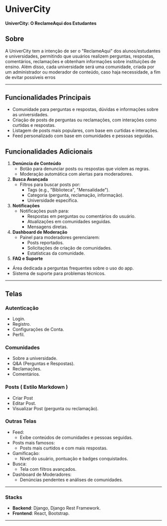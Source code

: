 # UniverCity
#### UniverCity: O ReclameAqui dos Estudantes

## Sobre

A UniverCity tem a intenção de ser o "ReclameAqui" dos alunos/estudantes e universidades, permitindo que usuários realizem perguntas, respostas, comentários, reclamações e obtenham informações sobre instituições de ensino. Além disso, cada universidade será uma comunidade, criada por um administrador ou moderador de conteúdo, caso haja necessidade, a fim de evitar possíveis erros

---

## Funcionalidades Principais

- Comunidade para perguntas e respostas, dúvidas e informações sobre as universidades.
- Criação de posts de perguntas ou reclamações, com interações como curtidas e respostas.
- Listagem de posts mais populares, com base em curtidas e interações.
- Feed personalizado com base em comunidades e pessoas seguidas.

## Funcionalidades Adicionais

1. **Denúncia de Conteúdo**
	- Botão para denunciar posts ou respostas que violem as regras.
	- Moderação automática com alertas para moderadores.
2. **Busca Avançada**
	- Filtros para buscar posts por: 
		- Tags (e.g., "Biblioteca", "Mensalidade").
		- Categoria (pergunta, reclamação, informação).
		- Universidade específica.
3. **Notificações**
	- Notificações push para: 
		- Respostas em perguntas ou comentários do usuário.
		- Atualizações em comunidades seguidas.
		- Mensagens diretas.
4. **Dashboard de Moderação**
	- Painel para moderadores gerenciarem: 
		- Posts reportados.
		- Solicitações de criação de comunidades.
		- Estatísticas da comunidade.
5. **FAQ e Suporte**
- Área dedicada a perguntas frequentes sobre o uso do app.
- Sistema de suporte para problemas técnicos.
---

## Telas


### Autenticação

- Login.
- Registro.
- Configurações de Conta.
- Perfil.

### Comunidades

- Sobre a universidade.
- Q&A (Perguntas e Respostas).
- Reclamações.
- Comentários.

### Posts ( Estilo Markdown )

- Criar Post
- Editar Post.
- Visualizar Post (pergunta ou reclamação).

### Outras Telas

- Feed:
	- Exibe conteúdos de comunidades e pessoas seguidas.
- Posts mais famosos:
	- Posts mais curtidos e com mais respostas.
- Gamificação:
	- Nível do usuário, pontuação e badges conquistados.
- Busca:
	- Tela com filtros avançados.
- Dashboard de Moderadores:
	- Denúncias pendentes e análises de comunidades.
---

### Stacks

- **Backend**: Django, Django Rest Framework.
- **Frontend**: React, Bootstrap.
---